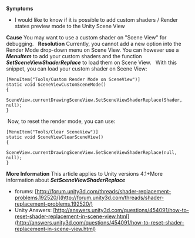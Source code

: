 **Symptoms**  
- I would like to know if it is possible to add custom shaders / Render states preview mode to the Unity Scene View

**Cause** You may want to use a custom shader on "Scene View" for debugging.   **Resolution** Currently, you cannot add a new option into the Render Mode drop-down menu on Scene View. You can however use a  ***MenuItem***  to add your custom shaders and the function  ***SetSceneViewShaderReplace***  to load them on Scene View.   With this snippet, you can load your custom shader on Scene View: 
```
[MenuItem("Tools/Custom Render Mode on SceneView")]
static void SceneViewCustomSceneMode() 
{
         SceneView.currentDrawingSceneView.SetSceneViewShaderReplace(Shader, null);
}
```
 Now, to reset the render mode, you can use: 
```
[MenuItem("Tools/Clear SceneView")]
static void SceneViewClearSceneView() 
{
         SceneView.currentDrawingSceneView.SetSceneViewShaderReplace(null, null);
}
```
**More Information** This article applies to Unity versions 4.1+More information about  ***SetSceneViewShaderReplace***
- forums: [http://forum.unity3d.com/threads/shader-replacement-problems.192520/](http://forum.unity3d.com/threads/shader-replacement-problems.192520/)
- Unity Answers: [http://answers.unity3d.com/questions/454091/how-to-reset-shader-replacement-in-scene-view.html](http://answers.unity3d.com/questions/454091/how-to-reset-shader-replacement-in-scene-view.html)

